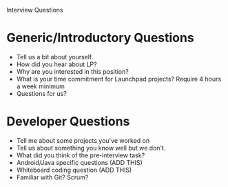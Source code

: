 Interview Questions

# Generic/Introductory Questions
* Tell us a bit about yourself.
* How did you hear about LP?
* Why are you interested in this position?
* What is your time commitment for Launchpad projects? Require 4 hours a week minimum
* Questions for us?

# Developer Questions
* Tell me about some projects you've worked on
* Tell us about something you know well but we don’t.
* What did you think of the pre-interview task?
* Android/Java specific questions (ADD THIS)
* Whiteboard coding question (ADD THIS)
* Familiar with Git? Scrum?
